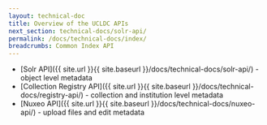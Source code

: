 ```yaml
---
layout: technical-doc 
title: Overview of the UCLDC APIs
next_section: technical-docs/solr-api/
permalink: /docs/technical-docs/index/
breadcrumbs: Common Index API
---
```


- [Solr API]({{ site.url }}{{ site.baseurl }}/docs/technical-docs/solr-api/) - object level metadata
- [Collection Registry API]({{ site.url }}{{ site.baseurl }}/docs/technical-docs/registry-api/) - collection and institution level metadata
- [Nuxeo API]({{ site.url }}{{ site.baseurl }}/docs/technical-docs/nuxeo-api/) - upload files and edit metadata
